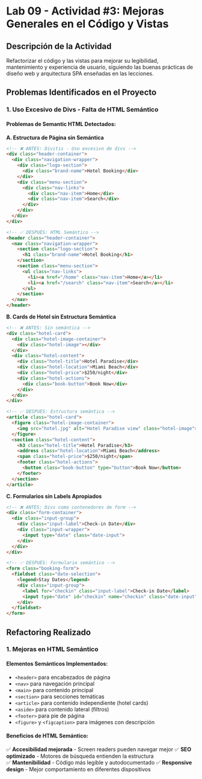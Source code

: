# Lab 09 - Actividad #3: Mejoras Generales en el Código y Vistas

## Descripción de la Actividad
Refactorizar el código y las vistas para mejorar su legibilidad, mantenimiento y experiencia de usuario, siguiendo las buenas prácticas de diseño web y arquitectura SPA enseñadas en las lecciones.


## Problemas Identificados en el Proyecto

### **1. Uso Excesivo de Divs - Falta de HTML Semántico**

#### **Problemas de Semantic HTML Detectados:**

**A. Estructura de Página sin Semántica**
```html
<!-- ❌ ANTES: Divitis - Uso excesivo de divs -->
<div class="header-container">
  <div class="navigation-wrapper">
    <div class="logo-section">
      <div class="brand-name">Hotel Booking</div>
    </div>
    <div class="menu-section">
      <div class="nav-links">
        <div class="nav-item">Home</div>
        <div class="nav-item">Search</div>
      </div>
    </div>
  </div>
</div>
```

```html
<!-- ✅ DESPUÉS: HTML Semántico -->
<header class="header-container">
  <nav class="navigation-wrapper">
    <section class="logo-section">
      <h1 class="brand-name">Hotel Booking</h1>
    </section>
    <section class="menu-section">
      <ul class="nav-links">
        <li><a href="/home" class="nav-item">Home</a></li>
        <li><a href="/search" class="nav-item">Search</a></li>
      </ul>
    </section>
  </nav>
</header>
```

**B. Cards de Hotel sin Estructura Semántica**
```html
<!-- ❌ ANTES: Sin semántica -->
<div class="hotel-card">
  <div class="hotel-image-container">
    <div class="hotel-image"></div>
  </div>
  <div class="hotel-content">
    <div class="hotel-title">Hotel Paradise</div>
    <div class="hotel-location">Miami Beach</div>
    <div class="hotel-price">$250/night</div>
    <div class="hotel-actions">
      <div class="book-button">Book Now</div>
    </div>
  </div>
</div>
```

```html
<!-- ✅ DESPUÉS: Estructura semántica -->
<article class="hotel-card">
  <figure class="hotel-image-container">
    <img src="hotel.jpg" alt="Hotel Paradise view" class="hotel-image">
  </figure>
  <section class="hotel-content">
    <h3 class="hotel-title">Hotel Paradise</h3>
    <address class="hotel-location">Miami Beach</address>
    <span class="hotel-price">$250/night</span>
    <footer class="hotel-actions">
      <button class="book-button" type="button">Book Now</button>
    </footer>
  </section>
</article>
```

**C. Formularios sin Labels Apropiados**
```html
<!-- ❌ ANTES: Divs como contenedores de form -->
<div class="form-container">
  <div class="input-group">
    <div class="input-label">Check-in Date</div>
    <div class="input-wrapper">
      <input type="date" class="date-input">
    </div>
  </div>
</div>
```

```html
<!-- ✅ DESPUÉS: Formulario semántico -->
<form class="booking-form">
  <fieldset class="date-selection">
    <legend>Stay Dates</legend>
    <div class="input-group">
      <label for="checkin" class="input-label">Check-in Date</label>
      <input type="date" id="checkin" name="checkin" class="date-input" required>
    </div>
  </fieldset>
</form>
```

## Refactoring Realizado

### **1. Mejoras en HTML Semántico**

#### **Elementos Semánticos Implementados:**
- `<header>` para encabezados de página
- `<nav>` para navegación principal
- `<main>` para contenido principal
- `<section>` para secciones temáticas
- `<article>` para contenido independiente (hotel cards)
- `<aside>` para contenido lateral (filtros)
- `<footer>` para pie de página
- `<figure>` y `<figcaption>` para imágenes con descripción

#### **Beneficios de HTML Semántico:**
✅ **Accesibilidad mejorada** - Screen readers pueden navegar mejor
✅ **SEO optimizado** - Motores de búsqueda entienden la estructura  
✅ **Mantenibilidad** - Código más legible y autodocumentado
✅ **Responsive design** - Mejor comportamiento en diferentes dispositivos